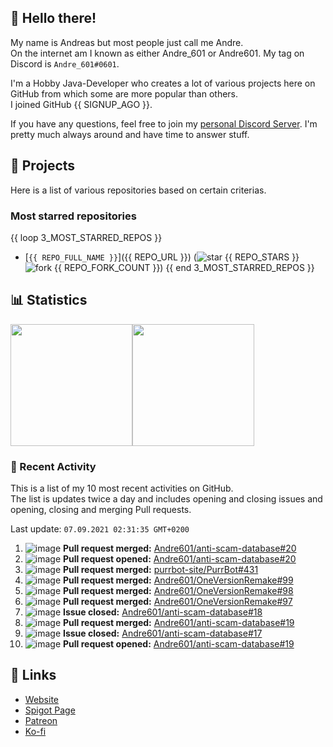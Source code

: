 <!-- Links -->
[purr]: https://purrbot.site
[discord]: https://discord.gg/6dazXp6
[website]: https://andre601.ch
[spigot]: https://www.spigotmc.org/resources/authors/56829/
[patreon]: https://patreon.com/andre_601
[ko-fi]: https://ko-fi.com/andre_601

<!-- SVGs -->
[star]: https://cdn.jsdelivr.net/gh/Readme-Workflows/Readme-Icons@main/icons/octicons/StarredRepository.svg
[fork]: https://cdn.jsdelivr.net/gh/Readme-Workflows/Readme-Icons@main/icons/octicons/ForkedRepository.svg

## 👋 Hello there!
My name is Andreas but most people just call me Andre.  
On the internet am I known as either Andre_601 or Andre601. My tag on Discord is `Andre_601#0601`.

I'm a Hobby Java-Developer who creates a lot of various projects here on GitHub from which some are more popular than others.  
I joined GitHub {{ SIGNUP_AGO }}.

If you have any questions, feel free to join my [personal Discord Server][discord]. I'm pretty much always around and have time to answer stuff.

## 📁 Projects
Here is a list of various repositories based on certain criterias.

### Most starred repositories

{{ loop 3_MOST_STARRED_REPOS }}
- [`{{ REPO_FULL_NAME }}`]({{ REPO_URL }}) (![star] {{ REPO_STARS }} ![fork] {{ REPO_FORK_COUNT }})
{{ end 3_MOST_STARRED_REPOS }}

## 📊 Statistics
<img height="195px" src="https://github-readme-stats.vercel.app/api?username=Andre601&show_icons=true&hide_rank=true&title_color=3498db&bg_color=ffffff00&text_color=718096&disable_animations=true"><img height="195px" src="https://github-readme-stats.vercel.app/api/top-langs?username=Andre601&layout=compact&title_color=3498db&bg_color=ffffff00&text_color=718096">

### 📜 Recent Activity
This is a list of my 10 most recent activities on GitHub.  
The list is updates twice a day and includes opening and closing issues and opening, closing and merging Pull requests.

<!--RECENT_ACTIVITY:last_update-->
Last update: `07.09.2021 02:31:35 GMT+0200`
<!--RECENT_ACTIVITY:last_update_end-->
<!--RECENT_ACTIVITY:start-->
1. ![image](https://cdn.jsdelivr.net/gh/Readme-Workflows/Readme-Icons@main/icons/octicons/PullRequestMerged.svg) **Pull request merged:** [Andre601/anti-scam-database#20](https://github.com/Andre601/anti-scam-database/pull/20)
2. ![image](https://cdn.jsdelivr.net/gh/Readme-Workflows/Readme-Icons@main/icons/octicons/PullRequestOpened.svg) **Pull request opened:** [Andre601/anti-scam-database#20](https://github.com/Andre601/anti-scam-database/pull/20)
3. ![image](https://cdn.jsdelivr.net/gh/Readme-Workflows/Readme-Icons@main/icons/octicons/PullRequestMerged.svg) **Pull request merged:** [purrbot-site/PurrBot#431](https://github.com/purrbot-site/PurrBot/pull/431)
4. ![image](https://cdn.jsdelivr.net/gh/Readme-Workflows/Readme-Icons@main/icons/octicons/PullRequestMerged.svg) **Pull request merged:** [Andre601/OneVersionRemake#99](https://github.com/Andre601/OneVersionRemake/pull/99)
5. ![image](https://cdn.jsdelivr.net/gh/Readme-Workflows/Readme-Icons@main/icons/octicons/PullRequestMerged.svg) **Pull request merged:** [Andre601/OneVersionRemake#98](https://github.com/Andre601/OneVersionRemake/pull/98)
6. ![image](https://cdn.jsdelivr.net/gh/Readme-Workflows/Readme-Icons@main/icons/octicons/PullRequestMerged.svg) **Pull request merged:** [Andre601/OneVersionRemake#97](https://github.com/Andre601/OneVersionRemake/pull/97)
7. ![image](https://cdn.jsdelivr.net/gh/Readme-Workflows/Readme-Icons@main/icons/octicons/IssueClosed.svg) **Issue closed:** [Andre601/anti-scam-database#18](https://github.com/Andre601/anti-scam-database/issues/18)
8. ![image](https://cdn.jsdelivr.net/gh/Readme-Workflows/Readme-Icons@main/icons/octicons/PullRequestMerged.svg) **Pull request merged:** [Andre601/anti-scam-database#19](https://github.com/Andre601/anti-scam-database/pull/19)
9. ![image](https://cdn.jsdelivr.net/gh/Readme-Workflows/Readme-Icons@main/icons/octicons/IssueClosed.svg) **Issue closed:** [Andre601/anti-scam-database#17](https://github.com/Andre601/anti-scam-database/issues/17)
10. ![image](https://cdn.jsdelivr.net/gh/Readme-Workflows/Readme-Icons@main/icons/octicons/PullRequestOpened.svg) **Pull request opened:** [Andre601/anti-scam-database#19](https://github.com/Andre601/anti-scam-database/pull/19)
<!--RECENT_ACTIVITY:end-->

## 🔗 Links
- [Website]
- [Spigot Page][spigot]
- [Patreon]
- [Ko-fi]
